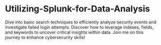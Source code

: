 # Utilizing-Splunk-for-Data-Analysis
Dive into basic search techniques to efficiently analyze security events and investigate failed login attempts. Discover how to leverage indexes, fields, and keywords to uncover critical insights within data. Join me on this journey to enhance cybersecurity skills!
